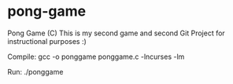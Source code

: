 # pong-game

Pong Game (C)
This is my second game and second Git Project for instructional purposes :)

Compile: gcc -o ponggame ponggame.c -lncurses -lm

Run: ./ponggame
